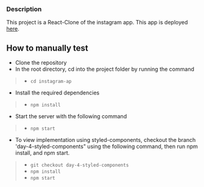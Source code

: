### Description
This project is a React-Clone of the instagram app.
This app is deployed [here](https://chingsley-instagram-clone.netlify.com/).

## How to manually test

- Clone the repository
- In the root directory, cd into the project folder by running the command
> - `cd instagram-ap`
- Install the required dependencies
> - `npm install`
- Start the server with the following command
> - `npm start`
- To view implementation using styled-components, checkout the branch 'day-4-styled-components" using the following command, then run npm install, and npm start.
> - `git checkout day-4-styled-components`
> - `npm install`
> - `npm start`

